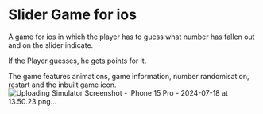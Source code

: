 # Slider Game for ios

A game for ios in which the player has to guess what number has fallen out and on the slider indicate.

If the Player guesses, he gets points for it. 

The game features animations, game information, number randomisation, restart and the inbuilt game icon.
![Uploading Simulator Screenshot - iPhone 15 Pro - 2024-07-18 at 13.50.23.png…]()
